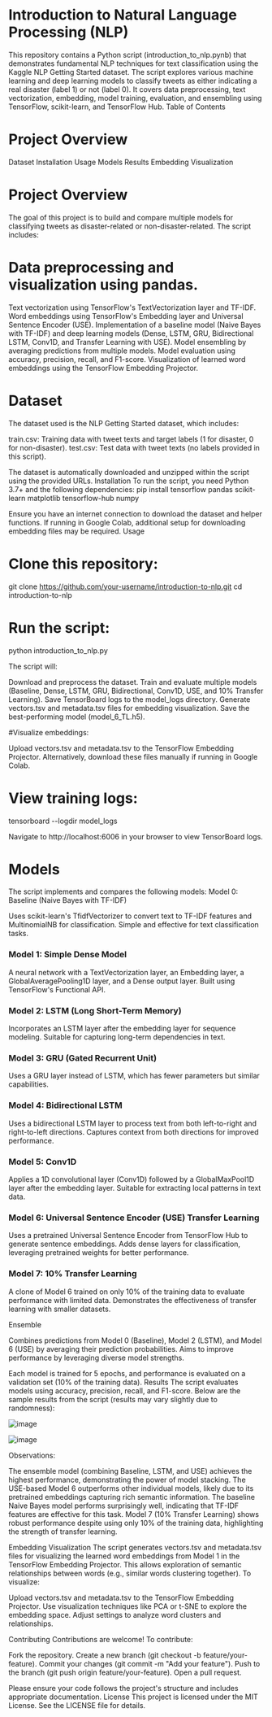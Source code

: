 # Introduction to Natural Language Processing (NLP)
This repository contains a Python script (introduction_to_nlp.pynb) that demonstrates fundamental NLP techniques for text classification using the Kaggle NLP Getting Started dataset. The script explores various machine learning and deep learning models to classify tweets as either indicating a real disaster (label 1) or not (label 0). It covers data preprocessing, text vectorization, embedding, model training, evaluation, and ensembling using TensorFlow, scikit-learn, and TensorFlow Hub.
Table of Contents

# Project Overview
Dataset
Installation
Usage
Models
Results
Embedding Visualization

# Project Overview
The goal of this project is to build and compare multiple models for classifying tweets as disaster-related or non-disaster-related. The script includes:

# Data preprocessing and visualization using pandas.
Text vectorization using TensorFlow's TextVectorization layer and TF-IDF.
Word embeddings using TensorFlow's Embedding layer and Universal Sentence Encoder (USE).
Implementation of a baseline model (Naive Bayes with TF-IDF) and deep learning models (Dense, LSTM, GRU, Bidirectional LSTM, Conv1D, and Transfer Learning with USE).
Model ensembling by averaging predictions from multiple models.
Model evaluation using accuracy, precision, recall, and F1-score.
Visualization of learned word embeddings using the TensorFlow Embedding Projector.

# Dataset
The dataset used is the NLP Getting Started dataset, which includes:

train.csv: Training data with tweet texts and target labels (1 for disaster, 0 for non-disaster).
test.csv: Test data with tweet texts (no labels provided in this script).

The dataset is automatically downloaded and unzipped within the script using the provided URLs.
Installation
To run the script, you need Python 3.7+ and the following dependencies:
pip install tensorflow pandas scikit-learn matplotlib tensorflow-hub numpy

Ensure you have an internet connection to download the dataset and helper functions. If running in Google Colab, additional setup for downloading embedding files may be required.
Usage

# Clone this repository:
git clone https://github.com/your-username/introduction-to-nlp.git
cd introduction-to-nlp


# Run the script:
python introduction_to_nlp.py



The script will:

Download and preprocess the dataset.
Train and evaluate multiple models (Baseline, Dense, LSTM, GRU, Bidirectional, Conv1D, USE, and 10% Transfer Learning).
Save TensorBoard logs to the model_logs directory.
Generate vectors.tsv and metadata.tsv files for embedding visualization.
Save the best-performing model (model_6_TL.h5).


#Visualize embeddings:

Upload vectors.tsv and metadata.tsv to the TensorFlow Embedding Projector.
Alternatively, download these files manually if running in Google Colab.


# View training logs:
tensorboard --logdir model_logs

Navigate to http://localhost:6006 in your browser to view TensorBoard logs.


# Models
The script implements and compares the following models:
Model 0: Baseline (Naive Bayes with TF-IDF)

Uses scikit-learn's TfidfVectorizer to convert text to TF-IDF features and MultinomialNB for classification.
Simple and effective for text classification tasks.

### Model 1: Simple Dense Model

A neural network with a TextVectorization layer, an Embedding layer, a GlobalAveragePooling1D layer, and a Dense output layer.
Built using TensorFlow's Functional API.

### Model 2: LSTM (Long Short-Term Memory)

Incorporates an LSTM layer after the embedding layer for sequence modeling.
Suitable for capturing long-term dependencies in text.

### Model 3: GRU (Gated Recurrent Unit)

Uses a GRU layer instead of LSTM, which has fewer parameters but similar capabilities.

### Model 4: Bidirectional LSTM

Uses a bidirectional LSTM layer to process text from both left-to-right and right-to-left directions.
Captures context from both directions for improved performance.

### Model 5: Conv1D

Applies a 1D convolutional layer (Conv1D) followed by a GlobalMaxPool1D layer after the embedding layer.
Suitable for extracting local patterns in text data.

### Model 6: Universal Sentence Encoder (USE) Transfer Learning

Uses a pretrained Universal Sentence Encoder from TensorFlow Hub to generate sentence embeddings.
Adds dense layers for classification, leveraging pretrained weights for better performance.

### Model 7: 10% Transfer Learning

A clone of Model 6 trained on only 10% of the training data to evaluate performance with limited data.
Demonstrates the effectiveness of transfer learning with smaller datasets.

Ensemble

Combines predictions from Model 0 (Baseline), Model 2 (LSTM), and Model 6 (USE) by averaging their prediction probabilities.
Aims to improve performance by leveraging diverse model strengths.

Each model is trained for 5 epochs, and performance is evaluated on a validation set (10% of the training data).
Results
The script evaluates models using accuracy, precision, recall, and F1-score. Below are the sample results from the script (results may vary slightly due to randomness):


![image](https://github.com/user-attachments/assets/5ed0782e-fa1a-4915-a0b3-a9366e5a4567)

![image](https://github.com/user-attachments/assets/98f38dc8-18ea-4593-851d-7520d6f898da)

Observations:


The ensemble model (combining Baseline, LSTM, and USE) achieves the highest performance, demonstrating the power of model stacking.
The USE-based Model 6 outperforms other individual models, likely due to its pretrained embeddings capturing rich semantic information.
The baseline Naive Bayes model performs surprisingly well, indicating that TF-IDF features are effective for this task.
Model 7 (10% Transfer Learning) shows robust performance despite using only 10% of the training data, highlighting the strength of transfer learning.

Embedding Visualization
The script generates vectors.tsv and metadata.tsv files for visualizing the learned word embeddings from Model 1 in the TensorFlow Embedding Projector. This allows exploration of semantic relationships between words (e.g., similar words clustering together).
To visualize:

Upload vectors.tsv and metadata.tsv to the TensorFlow Embedding Projector.
Use visualization techniques like PCA or t-SNE to explore the embedding space.
Adjust settings to analyze word clusters and relationships.

Contributing
Contributions are welcome! To contribute:

Fork the repository.
Create a new branch (git checkout -b feature/your-feature).
Commit your changes (git commit -m "Add your feature").
Push to the branch (git push origin feature/your-feature).
Open a pull request.

Please ensure your code follows the project's structure and includes appropriate documentation.
License
This project is licensed under the MIT License. See the LICENSE file for details.
